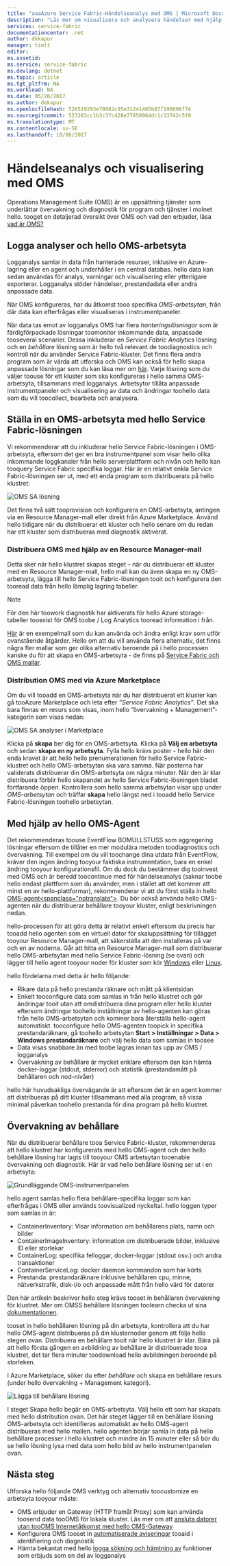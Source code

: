 ```yaml
---
title: "aaaAzure Service Fabric-Händelseanalys med OMS | Microsoft Docs"
description: "Läs mer om visualisera och analysera händelser med hjälp av OMS för övervakning och diagnostik av Azure Service Fabric-kluster."
services: service-fabric
documentationcenter: .net
author: dkkapur
manager: timlt
editor: 
ms.assetid: 
ms.service: service-fabric
ms.devlang: dotnet
ms.topic: article
ms.tgt_pltfrm: NA
ms.workload: NA
ms.date: 05/26/2017
ms.author: dekapur
ms.openlocfilehash: 526519293e70982c95e31241465b87f190096f74
ms.sourcegitcommit: 523283cc1b3c37c428e77850964dc1c33742c5f0
ms.translationtype: MT
ms.contentlocale: sv-SE
ms.lasthandoff: 10/06/2017
---
```

# <a name="event-analysis-and-visualization-with-oms"></a>Händelseanalys och visualisering med OMS

Operations Management Suite (OMS) är en uppsättning tjänster som underlättar övervakning och diagnostik för program och tjänster i molnet hello. tooget en detaljerad översikt över OMS och vad den erbjuder, läsa [vad är OMS?](../operations-management-suite/operations-management-suite-overview.md)

## <a name="log-analytics-and-hello-oms-workspace"></a>Logga analyser och hello OMS-arbetsyta

Logganalys samlar in data från hanterade resurser, inklusive en Azure-lagring eller en agent och underhåller i en central databas. hello data kan sedan användas för analys, varningar och visualisering eller ytterligare exporterar. Logganalys stöder händelser, prestandadata eller andra anpassade data.

När OMS konfigureras, har du åtkomst tooa specifika *OMS-arbetsytan*, från där data kan efterfrågas eller visualiseras i instrumentpaneler.

När data tas emot av logganalys OMS har flera *hanteringslösningar* som är färdigförpackade lösningar toomonitor inkommande data, anpassade tooseveral scenarier. Dessa inkluderar en *Service Fabric Analytics* lösning och en *behållare* lösning som är hello två relevant de toodiagnostics och kontroll när du använder Service Fabric-kluster. Det finns flera andra program som är värda att utforska och OMS kan också för hello skapa anpassade lösningar som du kan läsa mer om [här](../operations-management-suite/operations-management-suite-solutions.md). Varje lösning som du väljer toouse för ett kluster som ska konfigureras i hello samma OMS-arbetsyta, tillsammans med logganalys. Arbetsytor tillåta anpassade instrumentpaneler och visualisering av data och ändringar toohello data som du vill toocollect, bearbeta och analysera.

## <a name="setting-up-an-oms-workspace-with-hello-service-fabric-solution"></a>Ställa in en OMS-arbetsyta med hello Service Fabric-lösningen

Vi rekommenderar att du inkluderar hello Service Fabric-lösningen i OMS-arbetsyta, eftersom det ger en bra instrumentpanel som visar hello olika inkommande loggkanaler från hello serverplattform och nivån och hello kan tooquery Service Fabric specifika loggar. Här är en relativt enkla Service Fabric-lösningen ser ut, med ett enda program som distribuerats på hello klustret:

![OMS SA lösning](media/service-fabric-diagnostics-event-analysis-oms/service-fabric-solution.png)

Det finns två sätt tooprovision och konfigurera en OMS-arbetsyta, antingen via en Resource Manager-mall eller direkt från Azure Marketplace. Använd hello tidigare när du distribuerar ett kluster och hello senare om du redan har ett kluster som distribueras med diagnostik aktiverat.

### <a name="deploying-oms-using-a-resource-management-template"></a>Distribuera OMS med hjälp av en Resource Manager-mall

Detta sker när hello klustret skapas steget – när du distribuerar ett kluster med en Resource Manager-mall, hello mall kan du även skapa en ny OMS-arbetsyta, lägga till hello Service Fabric-lösningen tooit och konfigurera den tooread data från hello lämplig lagring tabeller.

>[!NOTE]
>För den här toowork diagnostik har aktiverats för hello Azure storage-tabeller tooexist för OMS toobe / Log Analytics tooread information i från.

[Här](https://azure.microsoft.com/resources/templates/service-fabric-oms/) är en exempelmall som du kan använda och ändra enligt krav som utför ovanstående åtgärder. Hello om att du vill använda flera alternativ, det finns några fler mallar som ger olika alternativ beroende på i hello processen kanske du för att skapa en OMS-arbetsyta - de finns på [Service Fabric och OMS mallar](https://azure.microsoft.com/resources/templates/?term=service+fabric+OMS).

### <a name="deploying-oms-using-through-azure-marketplace"></a>Distribution OMS med via Azure Marketplace

Om du vill tooadd en OMS-arbetsyta när du har distribuerat ett kluster kan gå tooAzure Marketplace och leta efter *”Service Fabric Analytics”*. Det ska bara finnas en resurs som visas, inom hello ”övervakning + Management”-kategorin som visas nedan:

![OMS SA analyser i Marketplace](media/service-fabric-diagnostics-event-analysis-oms/service-fabric-analytics.png)

Klicka på **skapa** ber dig för en OMS-arbetsyta. Klicka på **Välj en arbetsyta** och sedan **skapa en ny arbetsyta**. Fylla hello krävs poster - hello här den enda kravet är att hello hello prenumerationen för hello Service Fabric-klustret och hello OMS-arbetsytan ska vara samma. När posterna har validerats distribuerar din OMS-arbetsyta om några minuter. När den är klar distribuera förblir hello skapandet av hello Service Fabric-lösningen bladet fortfarande öppen. Kontrollera som hello samma arbetsytan visar upp under *OMS-arbetsytan* och träffar **skapa** hello längst ned i tooadd hello Service Fabric-lösningen toohello arbetsytan.

## <a name="using-hello-oms-agent"></a>Med hjälp av hello OMS-Agent

Det rekommenderas toouse EventFlow BOMULLSTUSS som aggregering lösningar eftersom de tillåter en mer modulära metoden toodiagnostics och övervakning. Till exempel om du vill toochange dina utdata från EventFlow, kräver den ingen ändring tooyour faktiska instrumentation, bara en enkel ändring tooyour konfigurationsfil. Om du dock du bestämmer dig tooinvest med OMS och är beredd toocontinue med för händelseanalys (saknar toobe hello endast plattform som du använder, men i stället att det kommer att minst en av hello-plattformar), rekommenderar vi att du först ställa in hello [</C0>OMS-agent<spanclass="notranslate">](../log-analytics/log-analytics-windows-agents.md).</span> Du bör också använda hello OMS-agenten när du distribuerar behållare tooyour kluster, enligt beskrivningen nedan.

hello-processen för att göra detta är relativt enkelt eftersom du precis har tooadd hello agenten som en virtuell dator för skaluppsättning för tillägget tooyour Resource Manager-mall, att säkerställa att den installeras på var och en av noderna. Går att hitta en Resource Manager-mall som distribuerar hello OMS-arbetsytan med hello Service Fabric-lösning (se ovan) och lägger till hello agent tooyour noder för kluster som kör [Windows](https://github.com/ChackDan/Service-Fabric/tree/master/ARM%20Templates/SF%20OMS%20Samples/Windows) eller [Linux](https://github.com/ChackDan/Service-Fabric/tree/master/ARM%20Templates/SF%20OMS%20Samples/Linux).

hello fördelarna med detta är hello följande:

* Rikare data på hello prestanda räknare och mått på klientsidan
* Enkelt tooconfigure data som samlas in från hello klustret och gör ändringar tooit utan att omdistribuera dina program eller hello kluster eftersom ändringar toohello inställningar av hello-agenten kan göras från hello OMS-arbetsytan och kommer bara återställa hello-agent automatiskt. tooconfigure hello OMS-agenten toopick in specifika prestandaräknare, gå toohello arbetsytan **Start > Inställningar > Data > Windows prestandaräknare** och välj hello data som samlas in toosee
* Data visas snabbare än med toobe lagras innan tas upp av OMS / logganalys
* Övervakning av behållare är mycket enklare eftersom den kan hämta docker-loggar (stdout, stderror) och statistik (prestandamått på behållaren och nod-nivåer)

hello här huvudsakliga övervägande är att eftersom det är en agent kommer att distribueras på ditt kluster tillsammans med alla program, så vissa minimal påverkan toohello prestanda för dina program på hello klustret.

## <a name="monitoring-containers"></a>Övervakning av behållare

När du distribuerar behållare tooa Service Fabric-kluster, rekommenderas att hello klustret har konfigurerats med hello OMS-agent och den hello behållare lösning har lagts till tooyour OMS arbetsytan tooenable övervakning och diagnostik. Här är vad hello behållare lösning ser ut i en arbetsyta:

![Grundläggande OMS-instrumentpanelen](./media/service-fabric-diagnostics-event-analysis-oms/oms-containers-dashboard.png)

hello agent samlas hello flera behållare-specifika loggar som kan efterfrågas i OMS eller används toovisualized nyckeltal. hello loggen typer som samlas in är:

* ContainerInventory: Visar information om behållarens plats, namn och bilder
* ContainerImageInventory: information om distribuerade bilder, inklusive ID eller storlekar
* ContainerLog: specifika felloggar, docker-loggar (stdout osv.) och andra transaktioner
* ContainerServiceLog: docker daemon kommandon som har körts
* Prestanda: prestandaräknare inklusive behållaren cpu, minne, nätverkstrafik, disk-i/o och anpassade mått från hello värd för datorer

Den här artikeln beskriver hello steg krävs tooset in behållaren övervakning för klustret. Mer om OMSS behållare lösningen toolearn checka ut sina [dokumentationen](../log-analytics/log-analytics-containers.md).

tooset in hello behållaren lösning på din arbetsyta, kontrollera att du har hello OMS-agent distribueras på din klusternoder genom att följa hello stegen ovan. Distribuera en behållare tooit när hello klustret är klar. Bära på att hello första gången en avbildning av behållare är distribuerade tooa klustret, det tar flera minuter toodownload hello avbildningen beroende på storleken.

I Azure Marketplace, söker du efter *behållare* och skapa en behållare resurs (under hello övervakning + Management kategori).

![Lägga till behållare lösning](./media/service-fabric-diagnostics-event-analysis-oms/containers-solution.png)

I steget Skapa hello begär en OMS-arbetsyta. Välj hello ett som har skapats med hello distribution ovan. Det här steget lägger till en behållare lösning OMS-arbetsyta och identifieras automatiskt av hello OMS-agent distribueras med hello mallen. hello agenten börjar samla in data på hello behållare processer i hello klustret och mindre än 15 minuter eller så bör du se hello lösning lysa med data som hello bild av hello instrumentpanelen ovan.


## <a name="next-steps"></a>Nästa steg

Utforska hello följande OMS verktyg och alternativ toocustomize en arbetsyta tooyour måste:

* OMS erbjuder en Gateway (HTTP framåt Proxy) som kan använda toosend data tooOMS för lokala kluster. Läs mer om att [ansluta datorer utan tooOMS Internetåtkomst med hello OMS-Gateway](../log-analytics/log-analytics-oms-gateway.md)
* Konfigurera OMS tooset in [automatiserade aviseringar](../log-analytics/log-analytics-alerts.md) tooaid i identifiering och diagnostik
* Hämta bekantat med hello [logga sökning och hämtning av](../log-analytics/log-analytics-log-searches.md) funktioner som erbjuds som en del av logganalys
